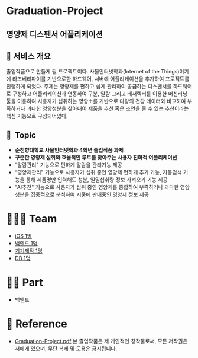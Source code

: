 # Graduation-Project 

## 영양제 디스펜서 어플리케이션

## 📄 서비스 개요

졸업작품으로 만들게 될 프로젝트이다. 사물인터넷학과(Internet of the Things)이기에 라즈베리파이를 기반으로한 하드웨어, 서버에 어플리케이션을 추가하여 프로젝트를 진행하게 되었다. 주제는 영양제를 편하고 쉽게 관리하여 공급하는 디스펜서를 하드웨어로 구성하고 어플리케이션과 연동하여 구분, 알람 그리고 테서렉터를 이용한 머신러닝 툴을 이용하여 사용자가 섭취하는 영양소를 기반으로 다량의 건강 데이터와 비교하여 부족하거나 과다한 영양성분을 찾아내어 제품을 추천 혹은 조언을 줄 수 있는 추천이라는 핵심 기능으로 구성되어있다.

## 📌  Topic

- **순천향대학교 사물인터넷학과 4학년 졸업작품 과제**
- **꾸준한 영양제 섭취와 효율적인 루트를 찾아주는 사용자 친화적 어플리케이션**
- “알람관리" 기능으로 편하게 알람을 관리기능 제공
- “영양제관리" 기능으로 사용자가 섭취 중인 영양제 편하게 추가 가능, 자동검색 기능을 통해 제품명만 입력해도 성분, 일일섭취량 정보 가져오기 기능 제공
- "AI추천" 기능으로 사용자가 섭취 중인 영양제를 종합하여 부족하거나 과다한 영양성분을 집중적으로 분석하여 시중에 판매중인 영양제 정보 제공

# 🧑🏻‍💻 Team

- [iOS 1명](https://github.com/grgnjhyxxk)
- [백엔드 1명](https://github.com/nzkim1234)
- [기기제작 1명](https://github.com/yc424k)
- [DB 1명](https://github.com/hyeonggeun0209)

# ✋🏻 Part

- 백엔드

# 🧾 Reference

- [Graduation-Project.pdf](https://github.com/nzkim1234/grad_proj/blob/main/Grad_proj.pdf)
본 졸업작품은 제 개인적인 창작물로써, 모든 저작권은 저에게 있으며, 무단 복제 및 도용은 금지됩니다.
